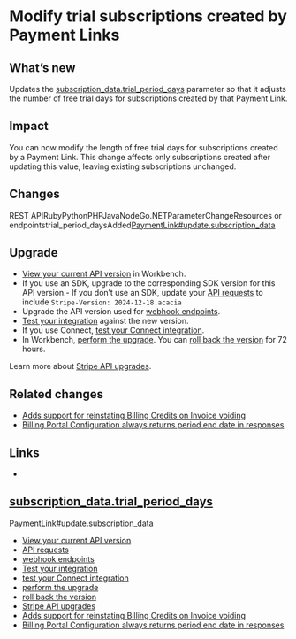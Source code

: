 # Modify trial subscriptions created by Payment Links

## What’s new

Updates the
[subscription_data.trial_period_days](https://docs.stripe.com/api/payment-link/create#create_payment_link-subscription_data-trial_period_days)
parameter so that it adjusts the number of free trial days for subscriptions
created by that Payment Link.

## Impact

You can now modify the length of free trial days for subscriptions created by a
Payment Link. This change affects only subscriptions created after updating this
value, leaving existing subscriptions unchanged.

## Changes

REST APIRubyPythonPHPJavaNodeGo.NETParameterChangeResources or
endpointstrial_period_daysAdded[PaymentLink#update.subscription_data](https://docs.stripe.com/api/payment-link/update)
## Upgrade

- [View your current API
version](https://docs.stripe.com/upgrades#view-your-api-version-and-the-latest-available-upgrade-in-workbench)
in Workbench.
- If you use an SDK, upgrade to the corresponding SDK version for this API
version.- If you don’t use an SDK, update your [API
requests](https://docs.stripe.com/api/versioning) to include `Stripe-Version:
2024-12-18.acacia`
- Upgrade the API version used for [webhook
endpoints](https://docs.stripe.com/webhooks/versioning).
- [Test your integration](https://docs.stripe.com/testing) against the new
version.
- If you use Connect, [test your Connect
integration](https://docs.stripe.com/connect/testing).
- In Workbench, [perform the
upgrade](https://docs.stripe.com/upgrades#perform-the-upgrade). You can [roll
back the version](https://docs.stripe.com/upgrades#roll-back-your-api-version)
for 72 hours.

Learn more about [Stripe API upgrades](https://docs.stripe.com/upgrades).

## Related changes

- [Adds support for reinstating Billing Credits on Invoice
voiding](https://docs.stripe.com/changelog/acacia/2024-12-18/billing-credits-invoice-voiding)
- [Billing Portal Configuration always returns period end date in
responses](https://docs.stripe.com/changelog/acacia/2024-12-18/portal-config-schedule-at-period-end-required)

## Links

-
[subscription_data.trial_period_days](https://docs.stripe.com/api/payment-link/create#create_payment_link-subscription_data-trial_period_days)
-
[PaymentLink#update.subscription_data](https://docs.stripe.com/api/payment-link/update)
- [View your current API
version](https://docs.stripe.com/upgrades#view-your-api-version-and-the-latest-available-upgrade-in-workbench)
- [API requests](https://docs.stripe.com/api/versioning)
- [webhook endpoints](https://docs.stripe.com/webhooks/versioning)
- [Test your integration](https://docs.stripe.com/testing)
- [test your Connect integration](https://docs.stripe.com/connect/testing)
- [perform the upgrade](https://docs.stripe.com/upgrades#perform-the-upgrade)
- [roll back the
version](https://docs.stripe.com/upgrades#roll-back-your-api-version)
- [Stripe API upgrades](https://docs.stripe.com/upgrades)
- [Adds support for reinstating Billing Credits on Invoice
voiding](https://docs.stripe.com/changelog/acacia/2024-12-18/billing-credits-invoice-voiding)
- [Billing Portal Configuration always returns period end date in
responses](https://docs.stripe.com/changelog/acacia/2024-12-18/portal-config-schedule-at-period-end-required)